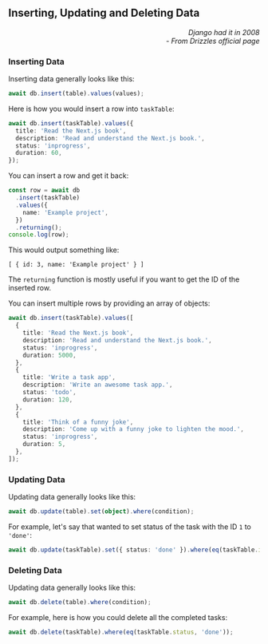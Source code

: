 ## Inserting, Updating and Deleting Data

<div style="text-align: right"> <i> Django had it in 2008 <br> - From Drizzles official page </i> </div>

### Inserting Data

Inserting data generally looks like this:

```ts
await db.insert(table).values(values);
```

Here is how you would insert a row into `taskTable`:

```ts
await db.insert(taskTable).values({
  title: 'Read the Next.js book',
  description: 'Read and understand the Next.js book.',
  status: 'inprogress',
  duration: 60,
});
```

You can insert a row and get it back:

```ts
const row = await db
  .insert(taskTable)
  .values({
    name: 'Example project',
  })
  .returning();
console.log(row);
```

This would output something like:

```
[ { id: 3, name: 'Example project' } ]
```

The `returning` function is mostly useful if you want to get the ID of the inserted row.

You can insert multiple rows by providing an array of objects:

```ts
await db.insert(taskTable).values([
  {
    title: 'Read the Next.js book',
    description: 'Read and understand the Next.js book.',
    status: 'inprogress',
    duration: 5000,
  },
  {
    title: 'Write a task app',
    description: 'Write an awesome task app.',
    status: 'todo',
    duration: 120,
  },
  {
    title: 'Think of a funny joke',
    description: 'Come up with a funny joke to lighten the mood.',
    status: 'inprogress',
    duration: 5,
  },
]);
```

### Updating Data

Updating data generally looks like this:

```ts
await db.update(table).set(object).where(condition);
```

For example, let's say that wanted to set status of the task with the ID `1` to `'done'`:

```ts
await db.update(taskTable).set({ status: 'done' }).where(eq(taskTable.id, 1));
```

### Deleting Data

Updating data generally looks like this:

```ts
await db.delete(table).where(condition);
```

For example, here is how you could delete all the completed tasks:

```ts
await db.delete(taskTable).where(eq(taskTable.status, 'done'));
```
